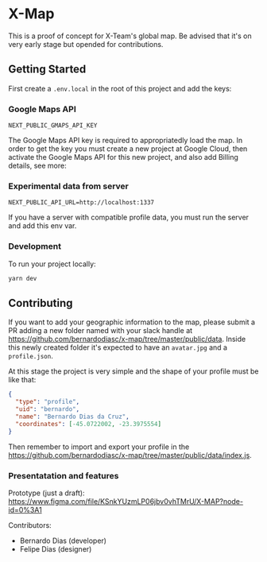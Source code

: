 # X-Map

This is a proof of concept for X-Team's global map. Be advised that it's on very early stage but opended for contributions.

## Getting Started

First create a `.env.local` in the root of this project and add the keys:

### Google Maps API

```
NEXT_PUBLIC_GMAPS_API_KEY
```

The Google Maps API key is required to appropriatedly load the map. In order to get the key you must create a new project at Google Cloud, then activate the Google Maps API for this new project, and also add Billing details, see more:

### Experimental data from server

```
NEXT_PUBLIC_API_URL=http://localhost:1337
```

If you have a server with compatible profile data, you must run the server and add this env var.

### Development

To run your project locally:

```bash
yarn dev
```

## Contributing

If you want to add your geographic information to the map, please submit a PR adding a new folder named with your slack handle at https://github.com/bernardodiasc/x-map/tree/master/public/data. Inside this newly created folder it's expected to have an `avatar.jpg` and a `profile.json`.

At this stage the project is very simple and the shape of your profile must be like that:

```json
{
  "type": "profile",
  "uid": "bernardo",
  "name": "Bernardo Dias da Cruz",
  "coordinates": [-45.0722002, -23.3975554]
}
```

Then remember to import and export your profile in the https://github.com/bernardodiasc/x-map/tree/master/public/data/index.js.

### Presentatation and features

Prototype (just a draft): https://www.figma.com/file/KSnkYUzmLP06jbv0vhTMrU/X-MAP?node-id=0%3A1

Contributors:

- Bernardo Dias (developer)
- Felipe Dias (designer)
